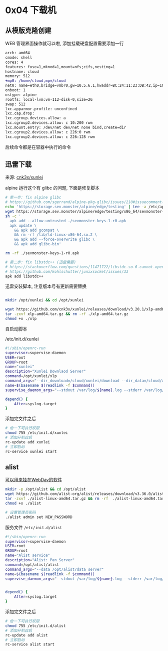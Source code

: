 # 0x04 下载机


## 从模版克隆创建

WEB 管理界面操作就可以啦, 添加挂载硬盘配置需要添加一行

```diff
arch: amd64
cmode: shell
cores: 4
features: fuse=1,mknod=1,mount=nfs;cifs,nesting=1
hostname: cloud
memory: 512
+mp0: /home/cloud,mp=/cloud
net0: name=eth0,bridge=vmbr0,gw=10.5.6.1,hwaddr=BC:24:11:23:DB:42,ip=10.5.6.11/24,type=veth
onboot: 1
ostype: alpine
rootfs: local-lvm:vm-112-disk-0,size=2G
swap: 512
lxc.apparmor.profile: unconfined
lxc.cap.drop:
lxc.cgroup.devices.allow: a
lxc.cgroup2.devices.allow: c 10:200 rwm
lxc.mount.entry: /dev/net dev/net none bind,create=dir
lxc.cgroup2.devices.allow: c 226:0 rwm
lxc.cgroup2.devices.allow: c 226:128 rwm
```

后续命令都是在容器中执行的命令

## 迅雷下载

来源: [cnk3x/xunlei](https://github.com/cnk3x/xunlei)

alpine 运行这个有 glibc 的问题, 下面是修复脚本

```bash
# 第一步: fix alpine glibc
# https://github.com/sgerrand/alpine-pkg-glibc/issues/210#issuecomment-1841801227
echo 'https://storage.sev.monster/alpine/edge/testing' | tee -a /etc/apk/repositories
wget https://storage.sev.monster/alpine/edge/testing/x86_64/sevmonster-keys-1-r0.apk
sh -c '
  apk add --allow-untrusted ./sevmonster-keys-1-r0.apk
  apk update \
    && apk add gcompat \
    && rm -rf /lib/ld-linux-x86-64.so.2 \
    && apk add --force-overwrite glibc \
    && apk add glibc-bin'

rm -rf ./sevmonster-keys-1-r0.apk

# 第二步: fix libstdc++ (迅雷需要)
# https://stackoverflow.com/questions/11471722/libstdc-so-6-cannot-open-shared-object-file-no-such-file-or-directory
# https://github.com/kohlschutter/junixsocket/issues/33
apk add libstdc++

```

迅雷安装脚本, 注意版本号有更新需要替换

```bash

mkdir /opt/xunlei && cd /opt/xunlei

wget https://github.com/cnk3x/xunlei/releases/download/v3.20.1/xlp-amd64.tar.gz
tar -zxvf xlp-amd64.tar.gz && rm -rf ./xlp-amd64.tar.gz
chmod +x ./xlp
```

自启动脚本

/etc/init.d/xunlei

```sh
#!/sbin/openrc-run
supervisor=supervise-daemon
USER=root
GROUP=root
name="xunlei"
description="Xunlei Downlaod Server"
command=/opt/xunlei/xlp
command_args="--dir_download=/cloud/xunlei/download --dir_data=/cloud/xunlei/data"
name=$(basename $(readlink -f $command))
supervise_daemon_args="--stdout /var/log/${name}.log --stderr /var/log/${name}.err"

depend() {
	After=syslog.target
}
```

添加完文件之后

```bash
# 给一下可执行权限
chmod 755 /etc/init.d/xunlei
# 添加开机自启
rc-update add xunlei
# 立即启动
rc-service xunlei start
```

## alist

[可以用来挂在WebDav的软件](https://alist.nn.ci/zh/guide/webdav.html#%E5%8F%AF%E4%BB%A5%E7%94%A8%E6%9D%A5%E6%8C%82%E8%BD%BDwebdav%E7%9A%84%E8%BD%AF%E4%BB%B6)


```sh
mkdir -p /opt/alist && cd /opt/alist
wget https://github.com/alist-org/alist/releases/download/v3.36.0/alist-linux-amd64.tar.gz
tar -zxvf ./alist-linux-amd64.tar.gz && rm -rf  ./alist-linux-amd64.tar.gz
chmod +x ./alist

# 设置管理员密码
./alist admin set NEW_PASSWORD

```

服务文件 `/etc/init.d/alist`

```sh
#!/sbin/openrc-run
supervisor=supervise-daemon
USER=root
GROUP=root
name="Alist service"
description="Alist: Pan Server"
command=/opt/alist/alist
command_args="--data /opt/alist/data server"
name=$(basename $(readlink -f $command))
supervise_daemon_args="--stdout /var/log/${name}.log --stderr /var/log/${name}.err"


depend() {
	After=syslog.target 
}
```

添加完文件之后

```bash
# 给一下可执行权限
chmod 755 /etc/init.d/alist
# 添加开机自启
rc-update add alist
# 立即启动
rc-service alist start
```
